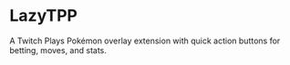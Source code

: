 # LazyTPP
A Twitch Plays Pokémon overlay extension with quick action buttons for betting, moves, and stats.
